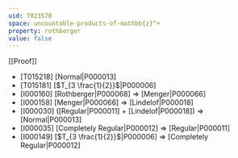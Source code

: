 ```yaml
---
uid: T023570
space: uncountable-products-of-mathbb{z}^+
property: rothberger
value: false
---
```

[[Proof]]

* [T015218] [Normal|P000013]
* [T015181] [$T_{3 \frac{1}{2}}$|P000006]
* [I000160] [Rothberger|P000068] => [Menger|P000066]
* [I000158] [Menger|P000066] => [Lindelof|P000018]
* [I000030] ([Regular|P000011] + [Lindelof|P000018]) => [Normal|P000013]
* [I000035] [Completely Regular|P000012] => [Regular|P000011]
* [I000149] [$T_{3 \frac{1}{2}}$|P000006] => [Completely Regular|P000012]

